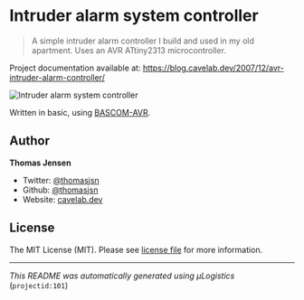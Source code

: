 # Intruder alarm system controller

> A simple intruder alarm controller I build and used in my old apartment. Uses an AVR ATtiny2313 microcontroller.

Project documentation available at: https://blog.cavelab.dev/2007/12/avr-intruder-alarm-controller/

![Intruder alarm system controller](https://i.logistics.cavelab.net/large/611.jpeg)

Written in basic, using [BASCOM-AVR](http://www.mcselec.com/).

## Author
**Thomas Jensen**
* Twitter: [@thomasjsn](https://twitter.com/thomasjsn)
* Github: [@thomasjsn](https://github.com/thomasjsn)
* Website: [cavelab.dev](https://cavelab.dev)

## License
The MIT License (MIT). Please see [license file](LICENSE.txt) for more information.

---
_This README was automatically generated using µLogistics_ (`projectid:101`)

